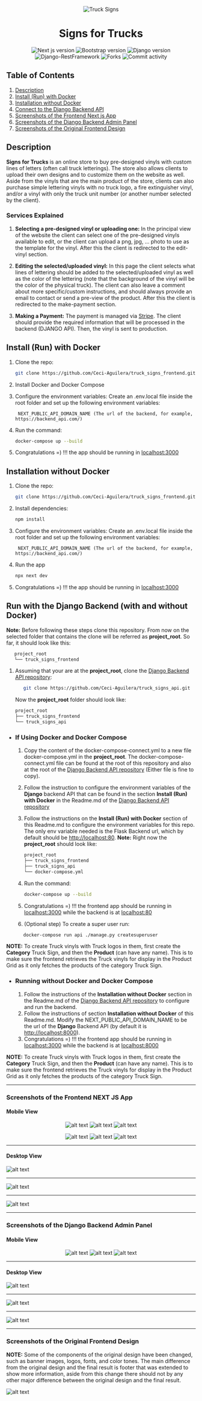 <div align="center">

![Truck Signs](./screenshots/Truck_Signs_logo.png)

# Signs  for  Trucks

![Next js version](https://img.shields.io/badge/NEXT_js-12.1.0-4c566a?logo=next.js&&longCache=truelogoColor=white&colorB=pink&style=flat-square&colorA=4c566a) ![Bootstrap version](https://img.shields.io/badge/Bootstrap-5.0.2-4c566a?logo=bootstrap&&longCache=true&logoColor=white&colorB=pink&style=flat-square&colorA=4c566a) ![Django version](https://img.shields.io/badge/Django-2.2.8-4c566a?logo=django&&longCache=truelogoColor=white&colorB=pink&style=flat-square&colorA=4c566a) ![Django-RestFramework](https://img.shields.io/badge/Django_Rest_Framework-3.12.4-red.svg?longCache=true&style=flat-square&logo=django&logoColor=white&colorA=4c566a&colorB=pink) ![Forks](https://img.shields.io/github/forks/Ceci-Aguilera/truck_signs_frontend?&&longCache=true&logoColor=white&colorB=yellow&style=flat-square&colorA=4c566a) ![Commit activity](https://img.shields.io/github/commit-activity/y/Ceci-Aguilera/truck_signs_frontend/master?&&longCache=true&logoColor=white&colorB=green&style=flat-square&colorA=4c566a)


</div>



## Table of Contents

1. [Description](#introduction)
1. [Install (Run) with Docker](#docker)
1. [Installation without Docker](#installation)
1. [Connect to the Django Backend API](#connect_backend)
1. [Screenshots of the Frontend Next js App](#screenshots_frontend)
1. [Screenshots of the Django Backend Admin Panel](#screenshots)
1. [Screenshots of the Original Frontend Design](#screenshots_original)

<a name="introduction"></a>
## Description
__Signs for Trucks__ is an online store to buy pre-designed vinyls with custom lines of letters (often call truck letterings). The store also allows clients to upload their own designs and to customize them on the website as well. Aside from the vinyls that are the main product of the store, clients can also purchase simple lettering vinyls with no truck logo, a fire extinguisher vinyl, and/or a vinyl with only the truck unit number (or another number selected by the client).

### Services Explained

1. __Selecting a pre-designed vinyl or uploading one:__ In the principal view of the website the client can select one of the pre-designed vinyls available to edit, or the client can upload a png, jpg, ... photo to use as the template for the vinyl. After this the client is redirected to the edit-vinyl section.

2. __Editing the selected/uploaded vinyl:__ In this page the client selects what lines of lettering should be added to the selected/uploaded vinyl as well as the color of the lettering (note that the background of the vinyl will be the color of the physical truck). The client can also leave a comment about more specific/custom instructions, and should always provide an email to contact or send a pre-view of the product. After this the client is redirected to the make-payment section.

3. __Making a Payment:__ The payment is managed via [Stripe](https://stripe.com/). The client should provide the required information that will be processed in the backend (DJANGO API). Then, the vinyl is sent to production.

<a name="docker"></a>
## Install (Run) with Docker

1. Clone the repo:

   ```bash
   git clone https://github.com/Ceci-Aguilera/truck_signs_frontend.git
   ```

1. Install Docker and Docker Compose

1. Configure the environment variables: Create an .env.local file inside the root folder and set up the following environment variables:

   ```text
    NEXT_PUBLIC_API_DOMAIN_NAME (The url of the backend, for example, https://backend_api.com/)
   ```

1. Run the command:

   ```bash
   docker-compose up --build
   ```

1. Congratulations =) !!! the app should be running in [localhost:3000](http://localhost:3000)


<a name="installation"></a>

## Installation without Docker

1. Clone the repo:

   ```bash
   git clone https://github.com/Ceci-Aguilera/truck_signs_frontend.git
   ```

1. Install dependencies:
   ```bash
   npm install
   ```

1. Configure the environment variables: Create an .env.local file inside the root folder and set up the following environment variables:

   ```text
    NEXT_PUBLIC_API_DOMAIN_NAME (The url of the backend, for example, https://backend_api.com/)
   ```

1. Run the app

   ```bash
   npx next dev
   ```

1. Congratulations =) !!! the app should be running in [localhost:3000](http://localhost:3000)





<a name="connect_backend"></a>
## Run with the Django Backend (with and without Docker)

__Note:__ Before following these steps clone this repository. From now on the selected folder that contains the clone will be referred as __project_root__. So far, it should look like this:
   ```sh
      project_root
      └── truck_signs_frontend
   ```

1. Assuming that your are at the __project_root__, clone the [Django Backend API repository](https://github.com/Ceci-Aguilera/truck_signs_api):
   ```sh
      git clone https://github.com/Ceci-Aguilera/truck_signs_api.git
   ```
   Now the __project_root__ folder should look like:
      ```sh
      project_root
      ├── truck_signs_frontend
      └── truck_signs_api
   ```

- ### If Using Docker and Docker Compose
   1. Copy the content of the docker-compose-connect.yml to a new file docker-compose.yml in the __project_root__. The docker-compose-connect.yml file can be found at the root of this repository and also at the root of the [Django Backend API repository](https://github.com/Ceci-Aguilera/truck_signs_api) (Either file is fine to copy).
   1. Follow the instruction to configure the environment variables of the __Django__ backend API that can be found in the section __Install (Run) with Docker__ in the Readme.md of the [Django Backend API repository](https://github.com/Ceci-Aguilera/truck_signs_api)
   1. Follow the instructions on the __Install (Run) with Docker__ section of this Readme.md to configure the environment variables for this repo. The only env variable needed is the Flask Backend url, which by default should be [http://localhost:80](http://localhost:80).
   __Note:__ Right now the __project_root__ should look like:
         ```sh
         project_root
         ├── truck_signs_frontend
         ├── truck_signs_api
         └── docker-compose.yml
      ```

   1. Run the command:

      ```bash
      docker-compose up --build
      ```

   1. Congratulations =) !!! the frontend app should be running in [localhost:3000](http://localhost:3000) while the backend is at [localhost:80](http://localhost:80)

   1. (Optional step) To create a super user run:
   ```bash
      docker-compose run api ./manage.py createsuperuser
   ```

__NOTE:__ To create Truck vinyls with Truck logos in them, first create the __Category__ Truck Sign, and then the __Product__ (can have any name). This is to make sure the frontend retrieves the Truck vinyls for display in the Product Grid as it only fetches the products of the category Truck Sign.


- ### Running without Docker and Docker Compose
   1. Follow the instructions of the __Installation without Docker__ section in the Readme.md of the [Django Backend API repository](https://github.com/Ceci-Aguilera/truck_signs_api) to configure and run the backend.
   1. Follow the instructions of section __Installation without Docker__ of this Readme.md. Modify the NEXT_PUBLIC_API_DOMAIN_NAME to be the url of the __Django__ Backend API (by default it is [http://localhost:8000](http://localhost:8000)).
   1. Congratulations =) !!! the frontend app should be running in [localhost:3000](http://localhost:3000) while the backend is at [localhost:8000](http://localhost:8000)


__NOTE:__ To create Truck vinyls with Truck logos in them, first create the __Category__ Truck Sign, and then the __Product__ (can have any name). This is to make sure the frontend retrieves the Truck vinyls for display in the Product Grid as it only fetches the products of the category Truck Sign.

---



<a name="screenshots_frontend"></a>

### Screenshots of the Frontend NEXT JS App

#### Mobile View

<div align="center">

![alt text](./screenshots/Landing_Website_Mobile.png) ![alt text](./screenshots/Logo_Grid_Mobile_1.png) ![alt text](./screenshots/Pricing_Grid_Mobile.png)

</div>

<div align="center">

![alt text](./screenshots/Logo_Detail_Mobile.png) ![alt text](./screenshots/Logo_Grid_Mobile_2.png) ![alt text](./screenshots/Logo_Detail_Form_Mobile.png)

</div>

---
#### Desktop View

![alt text](./screenshots/Logo_Grid.png)

---

![alt text](./screenshots/Logo_Detail.png)

---

![alt text](./screenshots/Pricing_Grid.png)

---

<a name="screenshots"></a>

### Screenshots of the Django Backend Admin Panel

#### Mobile View

<div align="center">

![alt text](./screenshots/Admin_Panel_View_Mobile.png)  ![alt text](./screenshots/Admin_Panel_View_Mobile_2.png) ![alt text](./screenshots/Admin_Panel_View_Mobile_3.png)

</div>

---

#### Desktop View

![alt text](./screenshots/Admin_Panel_View.png)

---

![alt text](./screenshots/Admin_Panel_View_2.png)

---

![alt text](./screenshots/Admin_Panel_View_3.png)


---

<a name="screenshots_original"></a>

### Screenshots of the Original Frontend Design

__NOTE:__ Some of the components of the original design have been changed, such as banner images, logos, fonts, and color tones. The main difference from the original design and the final result is footer that was extended to show more information, aside from this change there should not by any other major difference between the original design and the final result.

![alt text](./public/images/website.jpg)
